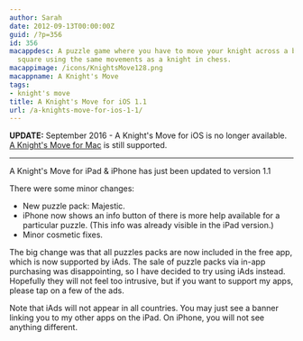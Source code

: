 ```yaml
---
author: Sarah
date: 2012-09-13T00:00:00Z
guid: /?p=356
id: 356
macappdesc: A puzzle game where you have to move your knight across a board to a target
  square using the same movements as a knight in chess.
macappimage: /icons/KnightsMove128.png
macappname: A Knight's Move
tags:
- knight's move
title: A Knight's Move for iOS 1.1
url: /a-knights-move-for-ios-1-1/
---
```


**UPDATE:** September 2016 - A Knight's Move for iOS is no longer available.<br>
[A Knight's Move for Mac][1] is still supported.

---

A Knight's Move for iPad & iPhone has just been updated to version 1.1

There were some minor changes:

  * New puzzle pack: Majestic.
  * iPhone now shows an info button of there is more help available for a particular puzzle. (This info was already visible in the iPad version.)
  * Minor cosmetic fixes.

The big change was that all puzzles packs are now included in the free app, which is now supported by iAds. The sale of puzzle packs via in-app purchasing was disappointing, so I have decided to try using iAds instead. Hopefully they will not feel too intrusive, but if you want to support my apps, please tap on a few of the ads.

Note that iAds will not appear in all countries. You may just see a banner linking you to my other apps on the iPad. On iPhone, you will not see anything different.

[1]: /knightsmove/
